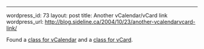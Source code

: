 --- 
wordpress_id: 73
layout: post
title: Another vCalendar/vCard link
wordpress_url: http://blog.sideline.ca/2004/10/23/another-vcalendarvcard-link/

Found a <a href="http://blogs.geekdojo.net/ryan/archive/2004/04/28/1798.aspx">class for vCalendar</a> and a <a href="http://blogs.geekdojo.net/ryan/archive/2004/04/28/1797.aspx">class for vCard</a>.
